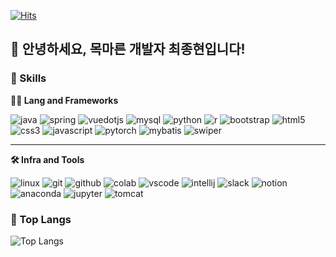 <!-- Header -->



[![Hits](https://hits.seeyoufarm.com/api/count/incr/badge.svg?url=https%3A%2F%2Fgithub.com/jhchoi1104%2F______&count_bg=%2379C83D&title_bg=%23555555&icon=&icon_color=%23E7E7E7&title=hits&edge_flat=false)](https://hits.seeyoufarm.com)

## 🙇 안녕하세요, 목마른 개발자 최종현입니다!

<!-- Body -->

### 🦾 Skills  
**🧑‍💻 Lang and Frameworks**

![java](https://img.shields.io/badge/java-ffffff.svg?&style=for-the-badge&logo=openjdk&logoColor=black) ![spring](https://img.shields.io/badge/spring-6DB33F.svg?&style=for-the-badge&logo=spring&logoColor=white) ![vuedotjs](https://img.shields.io/badge/vue.js-4FC08D.svg?&style=for-the-badge&logo=vuedotjs&logoColor=white) ![mysql](https://img.shields.io/badge/mysql-4479A1.svg?&style=for-the-badge&logo=mysql&logoColor=white) ![python](https://img.shields.io/badge/python-3776AB.svg?&style=for-the-badge&logo=python&logoColor=white) ![r](https://img.shields.io/badge/R-276DC3.svg?&style=for-the-badge&logo=r&logoColor=white) ![bootstrap](https://img.shields.io/badge/Bootstrap-563D7C.svg?&style=for-the-badge&logo=bootstrap&logoColor=white) ![html5](https://img.shields.io/badge/html5-E34F26.svg?&style=for-the-badge&logo=html5&logoColor=white) ![css3](https://img.shields.io/badge/css3-1572B6.svg?&style=for-the-badge&logo=css3&logoColor=white) ![javascript](https://img.shields.io/badge/javascript-F7DF1E.svg?&style=for-the-badge&logo=javascript&logoColor=white) ![pytorch](https://img.shields.io/badge/PyTorch-EE4C2C.svg?&style=for-the-badge&logo=pytorch&logoColor=white) ![mybatis](https://img.shields.io/badge/MyBatis-6DB33F.svg?&style=for-the-badge&logo=mybatis&logoColor=white) ![swiper](https://img.shields.io/badge/Swiper-6332F4.svg?&style=for-the-badge&logo=swiper&logoColor=white)

---

**🛠️ Infra and Tools**

![linux](https://img.shields.io/badge/linux-FCC624.svg?&style=for-the-badge&logo=linux&logoColor=white) ![git](https://img.shields.io/badge/git-F05032.svg?&style=for-the-badge&logo=git&logoColor=white) ![github](https://img.shields.io/badge/github-181717.svg?&style=for-the-badge&logo=github&logoColor=white) ![colab](https://img.shields.io/badge/colab-F9AB00.svg?&style=for-the-badge&logo=googlecolab&logoColor=white) ![vscode](https://img.shields.io/badge/vscode-007ACC.svg?&style=for-the-badge&logo=visualstudiocode&logoColor=white) ![intellij](https://img.shields.io/badge/intellij-000000.svg?&style=for-the-badge&logo=intellijidea&logoColor=white) ![slack](https://img.shields.io/badge/slack-4A154B.svg?&style=for-the-badge&logo=slack&logoColor=white) ![notion](https://img.shields.io/badge/notion-000000.svg?&style=for-the-badge&logo=notion&logoColor=white) ![anaconda](https://img.shields.io/badge/Anaconda-44A833.svg?&style=for-the-badge&logo=anaconda&logoColor=white) ![jupyter](https://img.shields.io/badge/Jupyter-F37626.svg?&style=for-the-badge&logo=jupyter&logoColor=white) ![tomcat](https://img.shields.io/badge/Tomcat-F8DC75.svg?&style=for-the-badge&logo=apachetomcat&logoColor=black)


### 🚌 Top Langs
![Top Langs](https://github-readme-stats.vercel.app/api/top-langs/?username=jhchoi1104&layout=compact)
